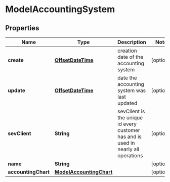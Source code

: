 # ModelAccountingSystem

## Properties
Name | Type | Description | Notes
------------ | ------------- | ------------- | -------------
**create** | [**OffsetDateTime**](OffsetDateTime.md) | creation date of the accounting system |  [optional]
**update** | [**OffsetDateTime**](OffsetDateTime.md) | date the accounting system was last updated |  [optional]
**sevClient** | **String** | sevClient is the unique id every customer has and is used in nearly all operations |  [optional]
**name** | **String** |  |  [optional]
**accountingChart** | [**ModelAccountingChart**](ModelAccountingChart.md) |  |  [optional]
